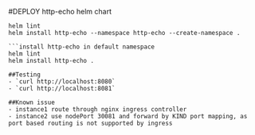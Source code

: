 #DEPLOY http-echo helm chart
```install http-echo under a dedicated namespace
helm lint
helm install http-echo --namespace http-echo --create-namespace .

```install http-echo in default namespace
helm lint
helm install http-echo .

##Testing
- `curl http://localhost:8080`
- `curl http://localhost:8081`

##Known issue
- instance1 route through nginx ingress controller
- instance2 use nodePort 30081 and forward by KIND port mapping, as port based routing is not supported by ingress
